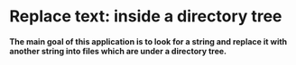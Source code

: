 # Replace text: inside a directory tree

#### The main goal of this application is to look for a string and replace it with another string into files which are under a directory tree.
 


